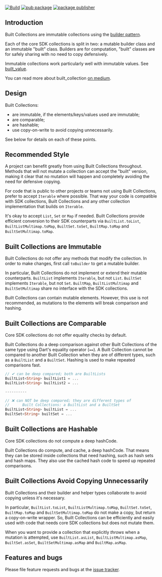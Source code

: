 [![Build](https://github.com/google/built_collection.dart/actions/workflows/build.yaml/badge.svg)](https://github.com/google/built_collection.dart/actions/workflows/build.yaml)
[![pub package](https://img.shields.io/pub/v/built_collection.svg)](https://pub.dev/packages/built_collection)
[![package publisher](https://img.shields.io/pub/publisher/built_collection.svg)](https://pub.dev/packages/built_collection/publisher)

## Introduction

Built Collections are immutable collections using the
[builder pattern](https://en.wikipedia.org/wiki/Builder_pattern).

Each of the core SDK collections is split in two: a mutable builder class
and an immutable "built" class. Builders are for computation,
"built" classes are for safely sharing with no need to copy defensively.

Immutable collections work particularly well with immutable values. See
[built_value](https://github.com/google/built_value.dart#built-values-for-dart).

You can read more about built_collection
[on medium](https://medium.com/@davidmorgan_14314/darts-built-collection-for-immutable-collections-db662f705eff).

## Design

Built Collections:

* are immutable, if the elements/keys/values used are immutable;
* are comparable;
* are hashable;
* use copy-on-write to avoid copying unnecessarily.

See below for details on each of these points.


## Recommended Style

A project can benefit greatly from using Built Collections throughout.
Methods that will not mutate a collection can accept the "built" version,
making it clear that no mutation will happen and completely avoiding
the need for defensive copying.

For code that is public to other projects or teams not using
Built Collections, prefer to accept `Iterable` where possible. That way
your code is compatible with SDK collections, Built Collections and any
other collection implementation that builds on `Iterable`.

It's okay to accept `List`, `Set` or `Map` if needed. Built Collections
provide efficient conversion to their SDK counterparts via
`BuiltList.toList`, `BuiltListMultimap.toMap`, `BuiltSet.toSet`,
`BuiltMap.toMap` and `BuiltSetMultimap.toMap`.


## Built Collections are Immutable

Built Collections do not offer any methods that modify the collection. In
order to make changes, first call `toBuilder` to get a mutable builder.

In particular, Built Collections do not implement or extend their mutable
counterparts. `BuiltList` implements `Iterable`, but not `List`. `BuiltSet`
implements `Iterable`, but not `Set`. `BuiltMap`, `BuiltListMultimap` and
`BuiltSetMultimap` share no interface with the SDK collections.

Built Collections can contain mutable elements. However, this use is not
recommended, as mutations to the elements will break comparison and
hashing.


## Built Collections are Comparable

Core SDK collections do not offer equality checks by default.

Built Collections do a deep comparison against other Built Collections
of the same type using Dart's equality operator (`==`). A Built Collection
cannot be compared to another Built Collection when they are of different
types, such as a `BuiltList` and a `BuiltSet`. Hashing is used to make
repeated comparisons fast.

```dart
// ✔ can be deep compared; both are BuiltLists
BuiltList<String> builtList1 = ...
BuiltList<String> builtList2 = ...

----------

// ❌ can NOT be deep compared; they are different types of
//      Built Collections: a BuiltList and a BuiltSet
BuiltList<String> builtList = ...
BuiltSet<String> builtSet = ...
```


## Built Collections are Hashable

Core SDK collections do not compute a deep hashCode.

Built Collections do compute, and cache, a deep hashCode. That means they
can be stored inside collections that need hashing, such as hash sets and
hash maps. They also use the cached hash code to speed up repeated
comparisons.



## Built Collections Avoid Copying Unnecessarily

Built Collections and their builder and helper types collaborate to avoid
copying unless it's necessary.

In particular, `BuiltList.toList`, `BuiltListMultimap.toMap`,
`BuiltSet.toSet`, `BuiltMap.toMap` and `BuiltSetMultimap.toMap` do not make
a copy, but return a copy-on-write wrapper. So, Built Collections can be
efficiently and easily used with code that needs core SDK collections but
does not mutate them.

When you want to provide a collection that explicitly _throws_ when a
mutation is attempted, use `BuiltList.asList`,
`BuiltListMultimap.asMap`, `BuiltSet.asSet`, `BuiltSetMultimap.asMap`
and `BuiltMap.asMap`.

## Features and bugs

Please file feature requests and bugs at the [issue tracker][tracker].

[tracker]: https://github.com/google/built_collection.dart/issues
